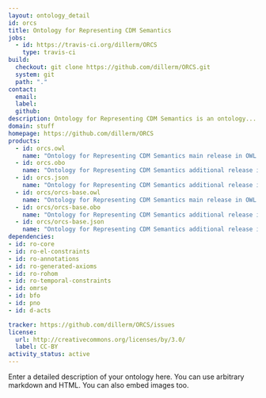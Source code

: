 ```yaml
---
layout: ontology_detail
id: orcs
title: Ontology for Representing CDM Semantics
jobs:
  - id: https://travis-ci.org/dillerm/ORCS
    type: travis-ci
build:
  checkout: git clone https://github.com/dillerm/ORCS.git
  system: git
  path: "."
contact:
  email: 
  label: 
  github: 
description: Ontology for Representing CDM Semantics is an ontology...
domain: stuff
homepage: https://github.com/dillerm/ORCS
products:
  - id: orcs.owl
    name: "Ontology for Representing CDM Semantics main release in OWL format"
  - id: orcs.obo
    name: "Ontology for Representing CDM Semantics additional release in OBO format"
  - id: orcs.json
    name: "Ontology for Representing CDM Semantics additional release in OBOJSon format"
  - id: orcs/orcs-base.owl
    name: "Ontology for Representing CDM Semantics main release in OWL format"
  - id: orcs/orcs-base.obo
    name: "Ontology for Representing CDM Semantics additional release in OBO format"
  - id: orcs/orcs-base.json
    name: "Ontology for Representing CDM Semantics additional release in OBOJSon format"
dependencies:
- id: ro-core
- id: ro-el-constraints
- id: ro-annotations
- id: ro-generated-axioms
- id: ro-rohom
- id: ro-temporal-constraints
- id: omrse
- id: bfo
- id: pno
- id: d-acts

tracker: https://github.com/dillerm/ORCS/issues
license:
  url: http://creativecommons.org/licenses/by/3.0/
  label: CC-BY
activity_status: active
---
```


Enter a detailed description of your ontology here. You can use arbitrary markdown and HTML.
You can also embed images too.

